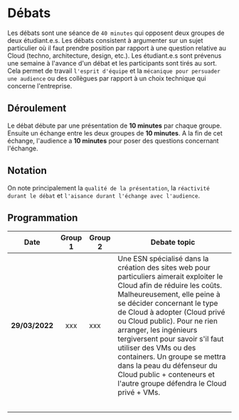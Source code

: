 # Débats
Les débats sont une séance de `40 minutes` qui opposent deux groupes de deux étudiant.e.s.
Les débats consistent à argumenter sur un sujet particulier où il faut prendre position par rapport à une question relative au Cloud (techno, architecture, design, etc.).
Les étudiant.e.s sont prévenus une semaine à l'avance d'un débat et les participants sont tirés au sort. 
Cela permet de travail `l'esprit d'équipe` et la `mécanique pour persuader une audience` ou des collègues par rapport à un choix technique qui concerne l'entreprise.

## Déroulement

Le débat débute par une présentation de **10 minutes** par chaque groupe.
Ensuite un échange entre les deux groupes de **10 minutes**.
A la fin de cet échange, l'audience a **10 minutes** pour poser des questions concernant l'échange.

## Notation 

On note principalement la `qualité de la présentation`, la `réactivité durant le débat` et `l'aisance durant l'échange avec l'audience`.

## Programmation 
|    **Date**    	| **Group 1** 	| **Group 2** 	| **Debate topic**                                                                                                                                                                                                                                                                                                                                                                                                                                                                        	|
|:----------:	|:-------:	|---------	|-------------------------------------------------------------------------------------------------------------------------------------------------------------------------------------------------------------------------------------------------------------------------------------------------------------------------------------------------------------------------------------------------------------------------------------------------------------------------------------	|
| **29/03/2022** 	|   xxx   	| xxx     	| Une ESN spécialisé dans la création des sites web pour particuliers aimerait exploiter le Cloud afin de réduire les coûts. Malheureusement, elle peine à se décider concernant le type de Cloud à adopter (Cloud privé ou Cloud public).  Pour ne rien arranger, les ingénieurs tergiversent pour savoir s'il faut utiliser des VMs ou des containers. Un groupe se mettra dans la peau du défenseur du Cloud public + conteneurs et l'autre groupe défendra le Cloud privé + VMs.  	|
|            	|         	|         	|                                                                                                                                                                                                                                                                                                                                                                                                                                                                                     	|
|            	|         	|         	|                                                                                                                                                                                                                                                                                                                                                                                                                                                                                     	|
|            	|         	|         	|                                                                                                                                                                                                                                                                                                                                                                                                                                                                                     	|
|            	|         	|         	|                                                                                                                                                                                                                                                                                                                                                                                                                                                                                     	|
|            	|         	|         	|                                                                                                                                                                                                                                                                                                                                                                                                                                                                                     	|
